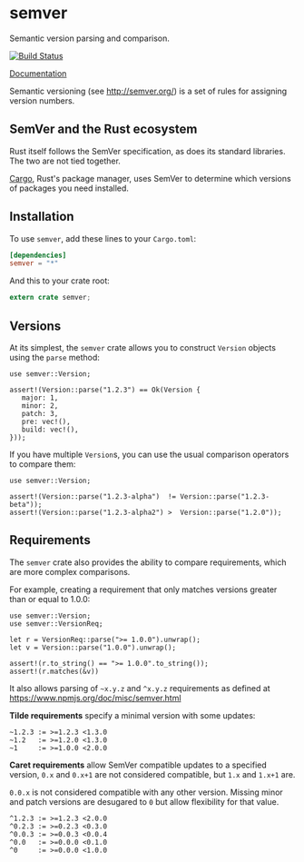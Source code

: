 semver
======

Semantic version parsing and comparison.

[![Build Status](https://api.travis-ci.org/steveklabnik/semver.svg?branch=master)](https://travis-ci.org/steveklabnik/semver)

[Documentation](https://steveklabnik.github.io/semver)

Semantic versioning (see http://semver.org/) is a set of rules for
assigning version numbers.

## SemVer and the Rust ecosystem

Rust itself follows the SemVer specification, as does its standard libraries. The two are
not tied together.

[Cargo](https://crates.io), Rust's package manager, uses SemVer to determine which versions of
packages you need installed.

## Installation

To use `semver`, add these lines to your `Cargo.toml`:

```toml
[dependencies]
semver = "*"
```

And this to your crate root:

```rust
extern crate semver;
```

## Versions

At its simplest, the `semver` crate allows you to construct `Version` objects using the `parse`
method:

```{rust}
use semver::Version;

assert!(Version::parse("1.2.3") == Ok(Version {
   major: 1,
   minor: 2,
   patch: 3,
   pre: vec!(),
   build: vec!(),
}));
```

If you have multiple `Version`s, you can use the usual comparison operators to compare them:

```{rust}
use semver::Version;

assert!(Version::parse("1.2.3-alpha")  != Version::parse("1.2.3-beta"));
assert!(Version::parse("1.2.3-alpha2") >  Version::parse("1.2.0"));
```

## Requirements

The `semver` crate also provides the ability to compare requirements, which are more complex
comparisons.

For example, creating a requirement that only matches versions greater than or
equal to 1.0.0:

```{rust}
use semver::Version;
use semver::VersionReq;

let r = VersionReq::parse(">= 1.0.0").unwrap();
let v = Version::parse("1.0.0").unwrap();

assert!(r.to_string() == ">= 1.0.0".to_string());
assert!(r.matches(&v))
```

It also allows parsing of `~x.y.z` and `^x.y.z` requirements as defined at
https://www.npmjs.org/doc/misc/semver.html

**Tilde requirements** specify a minimal version with some updates:

```notrust
~1.2.3 := >=1.2.3 <1.3.0
~1.2   := >=1.2.0 <1.3.0
~1     := >=1.0.0 <2.0.0
```

**Caret requirements** allow SemVer compatible updates to a specified version,
`0.x` and `0.x+1` are not considered compatible, but `1.x` and `1.x+1` are.

`0.0.x` is not considered compatible with any other version.
Missing minor and patch versions are desugared to `0` but allow flexibility for that value.

```notrust
^1.2.3 := >=1.2.3 <2.0.0
^0.2.3 := >=0.2.3 <0.3.0
^0.0.3 := >=0.0.3 <0.0.4
^0.0   := >=0.0.0 <0.1.0
^0     := >=0.0.0 <1.0.0
```
